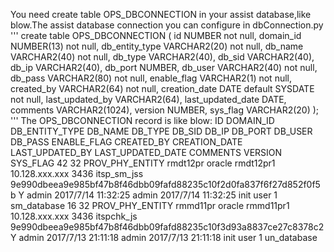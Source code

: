 You need create table OPS_DBCONNECTION in your assist database,like blow.The assist database connection you can configure in dbConnection.py
'''
create table OPS_DBCONNECTION
(
  id                NUMBER not null,
  domain_id         NUMBER(13) not null,
  db_entity_type    VARCHAR2(20) not null,
  db_name           VARCHAR2(40) not null,
  db_type           VARCHAR2(40),
  db_sid            VARCHAR2(40),
  db_ip             VARCHAR2(40),
  db_port           NUMBER,
  db_user           VARCHAR2(40) not null,
  db_pass           VARCHAR2(80) not null,
  enable_flag       VARCHAR2(1) not null,
  created_by        VARCHAR2(64) not null,
  creation_date     DATE default SYSDATE not null,
  last_updated_by   VARCHAR2(64),
  last_updated_date DATE,
  comments          VARCHAR2(1024),
  version           NUMBER,
  sys_flag          VARCHAR2(20)
);
'''
The OPS_DBCONNECTION record is like blow:
ID	DOMAIN_ID	DB_ENTITY_TYPE	DB_NAME	DB_TYPE	DB_SID	DB_IP	DB_PORT	DB_USER	DB_PASS	ENABLE_FLAG	CREATED_BY	CREATION_DATE	LAST_UPDATED_BY	LAST_UPDATED_DATE	COMMENTS	VERSION	SYS_FLAG
42	32	PROV_PHY_ENTITY	rmdt12pr	oracle	rmdt12pr1	10.128.xxx.xxx	3436	itsp_sm_jss	9e990dbeea9e985bf47b8f46dbb09fafd88235c10f2d0fa837f6f27d852f0f5b	Y	admin	2017/7/14 11:32:25	admin	2017/7/14 11:32:25	init user	1	sm_database
16	32	PROV_PHY_ENTITY	rmmd11pr	oracle	rmmd11pr1	10.128.xxx.xxx	3436	itspchk_js	9e990dbeea9e985bf47b8f46dbb09fafd88235c10f3d93a8837ce27c8378c2	Y	admin	2017/7/13 21:11:18	admin	2017/7/13 21:11:18	init user	1	un_database
